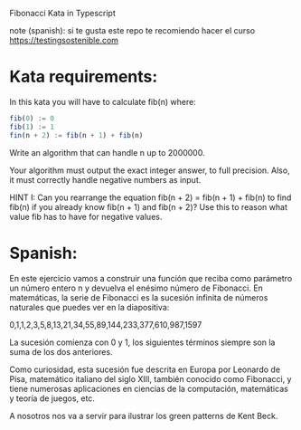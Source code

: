 Fibonacci Kata in Typescript

note (spanish): si te gusta este repo te recomiendo hacer el curso https://testingsostenible.com 

# Kata requirements:

In this kata you will have to calculate fib(n) where:

```typescript
fib(0) := 0
fib(1) := 1
fin(n + 2) := fib(n + 1) + fib(n)
```

Write an algorithm that can handle n up to 2000000.

Your algorithm must output the exact integer answer, to full precision. Also, it must correctly handle negative numbers as input.

HINT I: Can you rearrange the equation fib(n + 2) = fib(n + 1) + fib(n) to find fib(n) if you already know fib(n + 1) and fib(n + 2)? Use this to reason what value fib has to have for negative values.

# Spanish:

En este ejercicio vamos a construir una función que reciba como parámetro un número entero n y devuelva el enésimo número de Fibonacci. En matemáticas, la serie de Fibonacci es la sucesión infinita de números naturales que puedes ver en la diapositiva:

0,1,1,2,3,5,8,13,21,34,55,89,144,233,377,610,987,1597 

La sucesión comienza con 0 y 1, los siguientes términos siempre son la suma de los dos anteriores.

Como curiosidad, esta sucesión fue descrita en Europa por Leonardo de Pisa, matemático italiano del siglo XIII, también conocido como Fibonacci, y tiene numerosas aplicaciones en ciencias de la computación, matemáticas y teoría de juegos, etc.

A nosotros nos va a servir para ilustrar los green patterns de Kent Beck.
